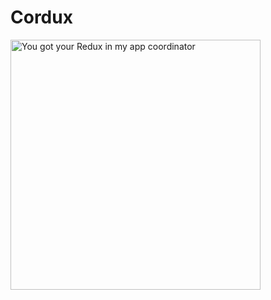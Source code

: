 # Cordux

<img alt="You got your Redux in my app coordinator" src="https://github.com/willowtreeapps/cordux/blob/develop/yougot.jpg?raw=true" width="400">
